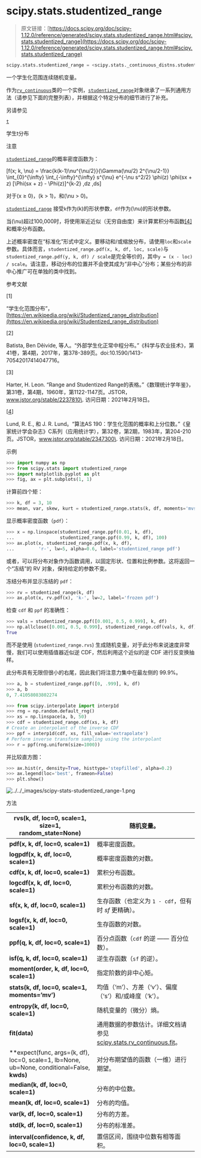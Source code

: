 # scipy.stats.studentized_range

> 原文链接：[https://docs.scipy.org/doc/scipy-1.12.0/reference/generated/scipy.stats.studentized_range.html#scipy.stats.studentized_range](https://docs.scipy.org/doc/scipy-1.12.0/reference/generated/scipy.stats.studentized_range.html#scipy.stats.studentized_range)

```py
scipy.stats.studentized_range = <scipy.stats._continuous_distns.studentized_range_gen object>
```

一个学生化范围连续随机变量。

作为[`rv_continuous`](scipy.stats.rv_continuous.html#scipy.stats.rv_continuous "scipy.stats.rv_continuous")类的一个实例，[`studentized_range`](#scipy.stats.studentized_range "scipy.stats.studentized_range")对象继承了一系列通用方法（请参见下面的完整列表），并根据这个特定分布的细节进行了补充。

另请参见

[`t`](scipy.stats.t.html#scipy.stats.t "scipy.stats.t")

学生t分布

注意

[`studentized_range`](#scipy.stats.studentized_range "scipy.stats.studentized_range")的概率密度函数为：

\[f(x; k, \nu) = \frac{k(k-1)\nu^{\nu/2}}{\Gamma(\nu/2) 2^{\nu/2-1}} \int_{0}^{\infty} \int_{-\infty}^{\infty} s^{\nu} e^{-\nu s^2/2} \phi(z) \phi(sx + z) [\Phi(sx + z) - \Phi(z)]^{k-2} \,dz \,ds\]

对于\(x ≥ 0\)，\(k > 1\)，和\(\nu > 0\)。

[`studentized_range`](#scipy.stats.studentized_range "scipy.stats.studentized_range") 接受`k`作为\(k\)的形状参数，`df`作为\(\nu\)的形状参数。

当\(\nu\)超过100,000时，将使用渐近近似（无穷自由度）来计算累积分布函数[[4]](#r36a75a8efee8-4)和概率分布函数。

上述概率密度在“标准化”形式中定义。要移动和/或缩放分布，请使用`loc`和`scale`参数。具体而言，`studentized_range.pdf(x, k, df, loc, scale)`与`studentized_range.pdf(y, k, df) / scale`是完全等价的，其中`y = (x - loc) / scale`。请注意，移动分布的位置并不会使其成为“非中心”分布；某些分布的非中心推广可在单独的类中找到。

参考文献

[1]

“学生化范围分布”，[https://en.wikipedia.org/wiki/Studentized_range_distribution](https://en.wikipedia.org/wiki/Studentized_range_distribution)

[2]

Batista, Ben Dêivide, 等人。“外部学生化正常中程分布。”《科学与农业技术》，第41卷，第4期，2017年，第378-389页。doi:10.1590/1413-70542017414047716。

[3]

Harter, H. Leon. “Range and Studentized Range的表格。”《数理统计学年鉴》，第31卷，第4期，1960年，第1122-1147页。JSTOR，www.jstor.org/stable/2237810\. 访问日期：2021年2月18日。

[[4](#id1)]

Lund, R. E., 和 J. R. Lund。“算法AS 190：学生化范围的概率和上分位数。”《皇家统计学会杂志》C系列（应用统计学），第32卷，第2期，1983年，第204-210页。JSTOR，www.jstor.org/stable/2347300\. 访问日期：2021年2月18日。

示例

```py
>>> import numpy as np
>>> from scipy.stats import studentized_range
>>> import matplotlib.pyplot as plt
>>> fig, ax = plt.subplots(1, 1) 
```

计算前四个矩：

```py
>>> k, df = 3, 10
>>> mean, var, skew, kurt = studentized_range.stats(k, df, moments='mvsk') 
```

显示概率密度函数（`pdf`）：

```py
>>> x = np.linspace(studentized_range.ppf(0.01, k, df),
...                 studentized_range.ppf(0.99, k, df), 100)
>>> ax.plot(x, studentized_range.pdf(x, k, df),
...         'r-', lw=5, alpha=0.6, label='studentized_range pdf') 
```

或者，可以将分布对象作为函数调用，以固定形状、位置和比例参数。这将返回一个“冻结”的 RV 对象，保持给定的参数不变。

冻结分布并显示冻结的 `pdf`：

```py
>>> rv = studentized_range(k, df)
>>> ax.plot(x, rv.pdf(x), 'k-', lw=2, label='frozen pdf') 
```

检查 `cdf` 和 `ppf` 的准确性：

```py
>>> vals = studentized_range.ppf([0.001, 0.5, 0.999], k, df)
>>> np.allclose([0.001, 0.5, 0.999], studentized_range.cdf(vals, k, df))
True 
```

而不是使用 (`studentized_range.rvs`) 生成随机变量，对于此分布来说速度非常慢，我们可以使用插值器近似逆 CDF，然后利用这个近似的逆 CDF 进行反变换抽样。

此分布具有无限但很小的右尾，因此我们将注意力集中在最左侧的 99.9%。

```py
>>> a, b = studentized_range.ppf([0, .999], k, df)
>>> a, b
0, 7.41058083802274 
```

```py
>>> from scipy.interpolate import interp1d
>>> rng = np.random.default_rng()
>>> xs = np.linspace(a, b, 50)
>>> cdf = studentized_range.cdf(xs, k, df)
# Create an interpolant of the inverse CDF
>>> ppf = interp1d(cdf, xs, fill_value='extrapolate')
# Perform inverse transform sampling using the interpolant
>>> r = ppf(rng.uniform(size=1000)) 
```

并比较直方图：

```py
>>> ax.hist(r, density=True, histtype='stepfilled', alpha=0.2)
>>> ax.legend(loc='best', frameon=False)
>>> plt.show() 
```

![../../_images/scipy-stats-studentized_range-1.png](../Images/104413898a48ef2f266f02879bd1b4d9.png)

方法

| **rvs(k, df, loc=0, scale=1, size=1, random_state=None)** | 随机变量。 |
| --- | --- |
| **pdf(x, k, df, loc=0, scale=1)** | 概率密度函数。 |
| **logpdf(x, k, df, loc=0, scale=1)** | 概率密度函数的对数。 |
| **cdf(x, k, df, loc=0, scale=1)** | 累积分布函数。 |
| **logcdf(x, k, df, loc=0, scale=1)** | 累积分布函数的对数。 |
| **sf(x, k, df, loc=0, scale=1)** | 生存函数（也定义为 `1 - cdf`，但有时 *sf* 更精确）。 |
| **logsf(x, k, df, loc=0, scale=1)** | 生存函数的对数。 |
| **ppf(q, k, df, loc=0, scale=1)** | 百分点函数（`cdf` 的逆 —— 百分位数）。 |
| **isf(q, k, df, loc=0, scale=1)** | 逆生存函数（`sf` 的逆）。 |
| **moment(order, k, df, loc=0, scale=1)** | 指定阶数的非中心矩。 |
| **stats(k, df, loc=0, scale=1, moments=’mv’)** | 均值（‘m’）、方差（‘v’）、偏度（‘s’）和/或峰度（‘k’）。 |
| **entropy(k, df, loc=0, scale=1)** | 随机变量的（微分）熵。 |
| **fit(data)** | 通用数据的参数估计。详细文档请参见 [scipy.stats.rv_continuous.fit](https://docs.scipy.org/doc/scipy/reference/generated/scipy.stats.rv_continuous.fit.html#scipy.stats.rv_continuous.fit)。 |
| **expect(func, args=(k, df), loc=0, scale=1, lb=None, ub=None, conditional=False, **kwds)** | 对分布期望值的函数（一维）进行期望。 |
| **median(k, df, loc=0, scale=1)** | 分布的中位数。 |
| **mean(k, df, loc=0, scale=1)** | 分布的均值。 |
| **var(k, df, loc=0, scale=1)** | 分布的方差。 |
| **std(k, df, loc=0, scale=1)** | 分布的标准差。 |
| **interval(confidence, k, df, loc=0, scale=1)** | 置信区间，围绕中位数有相等面积。 |
